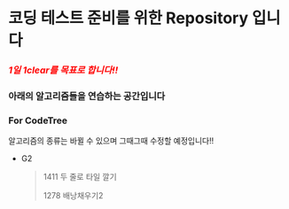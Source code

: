 # 코딩 테스트 준비를 위한 Repository 입니다

### *<span style="color:red">1일 1clear를 목표로 합니다!!</span>*

### 아래의 알고리즘들을 연습하는 공간입니다

### For CodeTree

알고리즘의 종류는 바뀔 수 있으며 그때그때 수정할 예정입니다!!

- G2

  > 1411 두 줄로 타일 깔기 
  >
  > 1278 배낭채우기2
  

